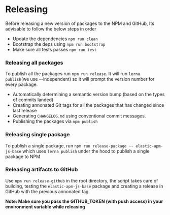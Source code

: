 # Releasing

Before releasing a new version of packages to the NPM and GitHub, Its advisable to follow the below steps in order

- Update the dependencies `npm run clean`
- Bootstrap the deps using `npm run bootstrap`
- Make sure all tests passes `npm run test`

### Releasing all packages

To publish all the packages run `npm run release`. It will run `lerna publish`(we use --independent) so it will prompt the version number for every package.

- Automatically determining a semantic version bump (based on the types of commits landed)
- Creating annonated Git tags for all the packages that has changed since last release
- Generating `CHANGELOG.md` using conventional commit messages.
- Publishing the packages via `npm publish`

### Releasing single package

To publish a single package, run `npm run release-package -- elastic-apm-js-base` which uses `lerna publish` under the hood to publish a single package to NPM

### Releasing artifacts to GitHub

Use `npm run release-github` in the root directory, the script takes care of building, testing the `elastic-apm-js-base` package and creating a release in GitHub with the previous annonated tag.

**Note: Make sure you pass the GITHUB_TOKEN (with push access) in your environment variable while releasing**
